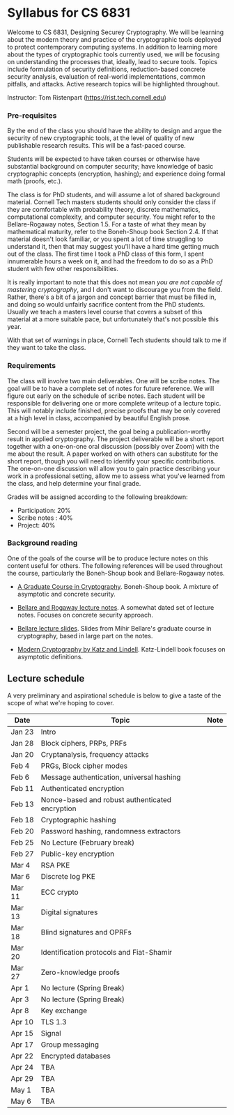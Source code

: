 # Syllabus for CS 6831

Welcome to CS 6831, Designing Securey Cryptography. We will be learning about
the modern theory and practice of the cryptographic tools deployed to protect
contemporary computing systems. In addition to learning more about the types of
cryptographic tools currently used, we will be focusing on understanding the
processes that, ideally, lead to secure tools.  Topics include formulation of
security definitions, reduction-based concrete security analysis, evaluation of
real-world implementations, common pitfalls, and attacks. Active research topics
will be highlighted throughout. 


Instructor: Tom Ristenpart (https://rist.tech.cornell.edu)


### Pre-requisites

By the end of the class you should have the ability to design and argue the
security of new cryptographic tools, at the level of quality of new publishable
research results. This will be a fast-paced course.

Students will be expected to have taken courses or otherwise have substantial
background on computer security; have knowledge of basic cryptographic concepts
(encryption, hashing); and experience doing formal math (proofs, etc.).  

The class is for PhD students, and will assume a lot of shared background
material. Cornell Tech masters students should only consider the class if they
are comfortable with probability theory, discrete mathematics, computational
complexity, and computer security.  You might refer to the Bellare-Rogaway
notes, Section 1.5.  For a taste of what they mean by mathematical maturity,
refer to the Boneh-Shoup book Section 2.4. If that material doesn't look
familiar, or you spent a lot of time struggling to understand it, then that may
suggest you'll have a hard time getting much out of the class.  The first time I
took a PhD class of this form, I spent innumerable hours a week on it, and had
the freedom to do so as a PhD student with few other responsibilities. 

It is really important to note that this does not mean *you are not capable of
mastering cryptography*, and I don't want to discourage you from the field.
Rather, there's a bit of a jargon and concept barrier that must be filled in,
and doing so would unfairly sacrifice content from the PhD students.  Usually we
teach a masters level course that covers a subset of this material at a more
suitable pace, but unfortunately that's not possible this year. 

With that set of warnings in place, Cornell Tech students should talk to me if they
want to take the class. 


### Requirements

The class will involve two main deliverables. One will be scribe notes. The goal
will be to have a complete set of notes for future reference. We will figure out
early on the schedule of scribe notes. Each student will be responsible for
delivering one or more complete writeup of a lecture topic.  This will notably
include finished, precise proofs that may be only covered at a high level in
class, accompanied by beautiful English prose.  

Second will be a semester project, the goal being a publication-worthy result in
applied cryptography. The project deliverable will be a short report together
with a one-on-one oral discussion (possibly over Zoom) with the me about the
result. A paper worked on with others can substitute for the short report,
though you will need to identify your specific contributions.  The one-on-one
discussion will allow you to gain practice describing your work in a
professional setting, allow me to assess what you've learned from the class, and
help determine your final grade. 

Grades will be assigned according to the following breakdown:

* Participation: 20%
* Scribe notes :  40% 
* Project:  40% 


### Background reading

One of the goals of the course will be to produce lecture notes on this content
useful for others. The following references will be used throughout the course,
particularly the Boneh-Shoup book and Bellare-Rogaway notes.

* [A Graduate Course in Cryptography](https://crypto.stanford.edu/~dabo/cryptobook/BonehShoup_0_4.pdf).
   Boneh-Shoup book. A mixture of asymptotic and concrete security.

* [Bellare and Rogaway lecture notes](http://web.cs.ucdavis.edu/~rogaway/classes/227/spring05/book/main.pdf).
  A somewhat dated set of lecture notes. Focuses on concrete security approach.


* [Bellare lecture slides](https://cseweb.ucsd.edu/~mihir/cse207/classnotes.html). Slides from
  Mihir Bellare's graduate course in cryptography, based in large part on the notes.
  

* [Modern Cryptography by Katz and Lindell](http://www.cs.umd.edu/~jkatz/imc.html). Katz-Lindell book focuses on
 asymptotic definitions. 



## Lecture schedule

A very preliminary and aspirational schedule is below to give a taste of the scope of
what we're hoping to cover.  


| Date |  Topic  |  Note |
|------|---------|--------|
| Jan 23 | Intro |  |
| Jan 28 | Block ciphers, PRPs, PRFs |  |
| Jan 20 | Cryptanalysis, frequency attacks |  |
| Feb 4 |  PRGs, Block cipher modes |  |
| Feb 6 |  Message authentication, universal hashing | |
| Feb 11 | Authenticated encryption |  |
| Feb 13 | Nonce-based and robust authenticated encryption |   |
| Feb 18 | Cryptographic hashing  |  |
| Feb 20 | Password hashing, randomness extractors |  |
| Feb 25 | No Lecture (February break) |
| Feb 27 | Public-key encryption |  |
| Mar 4  | RSA PKE |  |
| Mar 6  | Discrete log PKE  |  |
| Mar 11 | ECC crypto  |  |
| Mar 13 | Digital signatures | |
| Mar 18 | Blind signatures and OPRFs  | |
| Mar 20 | Identification protocols and Fiat-Shamir |   |
| Mar 27 | Zero-knowledge proofs  |  |
| Apr 1  | No lecture (Spring Break) |  |
| Apr 3  | No lecture (Spring Break) |  |
| Apr 8  | Key exchange | |
| Apr 10 | TLS 1.3  | |
| Apr 15 | Signal   | |
| Apr 17 | Group messaging | |
| Apr 22 | Encrypted databases | |
| Apr 24 | TBA | |
| Apr 29 | TBA | |
| May 1  | TBA | |
| May 6  | TBA |  |

